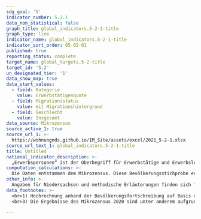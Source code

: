 ```yaml
---
sdg_goal: '5'
indicator_number: 5.2.1
data_non_statistical: false
graph_title: global_indicators.5-2-1-title
graph_type: line
indicator_name: global_indicators.5-2-1-title
indicator_sort_order: 05-02-01
published: true
reporting_status: complete
target_name: global_targets.5-2-title
target_id: '5.2'
un_designated_tier: '1'
data_show_map: true
data_start_values:
  - field: Kategorie
    value: Erwerbstätigenquote
  - field: Migrationsstatus
    value: mit Migrationshintergrund
  - field: Geschlecht
    value: Insgesamt  
data_source: Mikrozensus
source_active_1: true
source_url_1: >-
  https://wohnungnds.github.io/IM_Site/assets/excel/2021_5-2-1.xlsx
source_url_text_1: global_indicators.5-2-1-title
title: Untitled
national_indicator_description: >-
  „Erwerbspersonen“ ist der Oberbegriff für Erwerbstätige und Erwerbslose. Die Zahl der Erwerbspersonen stellt somit das gesamte zur Verfügung stehende Potenzial an Arbeitskräften dar. Der Gegenbegriff sind die Nichterwerbspersonen:Dies sind alle Menschen, die z.B. aus Alters- oder Gesundheitsgründen oder weil sie andere Verdienstquellen haben nicht erwerbstätig sind und auch keine Erwerbstätigkeit anstreben. Erwerbstätige sind alle Personen im Alter von 15 und mehr Jahren, die eine auf Erwerb gerichtete Tätigkeit ausüben, unabhängig von der geleisteten Arbeitszeit und Bedeutung dieser Tätigkeit für den Lebensunterhalt. Maßgeblich ist, dass sie in der Berichtswoche wenigstens eine Stunde einer beruflichen Tätigkeit nachgegangen sind. Als erwerbslos gelten nur solche Personen, die normalerweise erwerbstätig sind und zurzeit nur vorübergehend, da sie noch keinen neuen Arbeitsplatz gefunden haben, aus dem Erwerbsleben ausgeschieden sind, sowie Schulabgängerinnen und Schulabgänger, die sich um eine Lehr-/Arbeitsstelle bemühen. Die Bezeichnung „erwerbslos“ ist unabhängig davon, ob jemand bei der Arbeitsagentur als Arbeitsloser oder als Arbeitssuchender gemeldet ist bzw. Arbeitslosengeld oder -hilfe bezieht. Personen, die normalerweise keinem Erwerb nachgehen, z.B. nicht berufstätige Ehefrauen oder Ehemänner, gelten nicht als erwerbslos. Die Erwerbsquote bezieht die Zahl der Erwerbspersonen auf die Bevölkerung im Erwerbsalter (15 bis unter 65 Jahre). Die Erwerbstätigenquote bezieht die Zahl der 15- bis unter 65-jährigen Erwerbstätigen auf die Bevölkerung im Erwerbsalter. Der Erwerbslosenanteil bezieht die Zahl der Erwerbslosen auf die aller Personen im Erwerbsalter.
computation_calculations: >-
  Die Daten entstammen dem Mikrozensus. Diese Bevölkerungsstichprobe erhebt bundesweit jährlich bei 1 Prozent der Haushalte demographische, erwerbs- und familienstatistische Basisdaten. Der regionale Nachweis der Ergebnisse erfolgt nach dem Wohnort der Befragten. Eine Person hat nach dem Mikrozensus einen Migrationshintergrund, wenn sie selbst oder mindestens ein Elternteil die deutsche Staatsangehörigkeit nicht durch Geburt besitzt. Die Definition umfasst im Einzelnen folgende Personen:<br>1. zugewanderte und nicht zugewanderte Ausländer;<br>2. zugewanderte und nicht zugewanderte Eingebürgerte;<br>3. (Spät-)Aussiedler;<br>4. mit deutscher Staatsangehörigkeit geborene Nachkommen Der Migrationshintergrund kann sich demnach auch ausschließlich aus den Eigenschaften der Eltern ableiten.
other_info: >-
  Angaben für Niedersachsen und methodische Erläuterungen finden sich fortlaufend in den jährlich erscheinenden <a href="https://www.statistik.niedersachsen.de/startseite/veroffentlichungen/statistische_berichte/statistische-berichte-niedersachsen-87713.html" target="_blank">Statistischen Berichten Niedersachsen</a> A I 5, A VI 2, A VI 4, Bevölkerung, Erwerbstätigkeit, Haushalte und Familien 2014. Weitere methodische Erläuterungen und bundesweite Ergebnisse sind zu finden in: <a href="https://www.destatis.de" target="_blank">Statistisches Bundesamt</a>: Fachserie 1 Reihe 4.1.1, Bevölkerung und Erwerbstätigkeit, Stand und Entwicklung der Erwerbstätigkeit in Deutschland 2012-2015. Ab 2016 werden die Daten in der Fachserie 1 Reihe 4.1 "Erwerbsbeteiligung der Bevölkerung" veröffentlicht. (Erscheinungsrhythmus: jährlich).
data_footnotes: >-
  <br>1) Hochrechnung anhand der Bevölkerungsfortschreibung auf Basis des Zensus 2011. Die Hochrechnung für die Jahre vor 2011 sowie für bislang veröffentlichte Ergebnisse des Mikrozensus 2011-2013 basiert auf den fortgeschriebenen Ergebnissen der Volkszählung 1987. In 2016 erfolgte die Umstellung auf eine neue Mikrozensus-Stichprobe. Ab 2017 wird nur noch die Bevölkerung in Privathaushalten (ohne Gemeinschaftsunterkünfte) ausgewiesen. Dadurch ergibt sich jeweils eine eingeschränkte Vergleichbarkeit mit den Vorjahren.<br>2) Bezogen auf die Bevölkerung im Erwerbsalter (15 bis unter 65 Jahre).<br>3) Seit dem Jahr 2018 wird im Mikrozensus der Migrationshintergrund im weiteren Sinne jährlich berichtet. Durch eine rückwirkende Revision der Mikrozensusdaten wird auch für das Jahr 2017 der Migrationshintergrund im weiteren Sinne dargestellt. Die in der Tabelle ab dem Jahr 2017 berichteten Daten zum Migrationshintergrund entsprechen dem Migrationshintergrund im weiteren Sinne, bis 2016 wird der Migrationshintergrund im engeren Sinne abgebildet. Die Vergleichbarkeit zwischen den Jahren sowie für das Berichtsjahr 2017 zwischen den Berichten des Integrationsmonitoring Niedersachsen 2018 und 2019 ist dadurch eingeschränkt.
  <br>3) Die Ergebnisse des Mikrozensus 2020 sind unter anderem aufgrund methodischer Effekte im Rahmen einer Neugestaltung der Erhebung sowie insbesondere aufgrund der Folgen der Corona-Pandemie in Ihrer Datenqualität eingeschränkt. Auf die Verwendung dieser Ergebnisse wird daher verzichtet. Weitere Informationen zur methodischen Neugestaltung des Mikrozensus ab 2020 und zu den Auswirkungen der Neugestaltung und der Corona-Krise auf die Ergebnisse des Jahres 2020 finden Sie auf der  <a href="https://www.destatis.de/DE/Themen/Gesellschaft-Umwelt/Bevoelkerung/Haushalte-Familien/Methoden/mikrozensus-2020.html" target="_blank">Informationsseite des Statistischen Bundesamtes</a>

---
```


